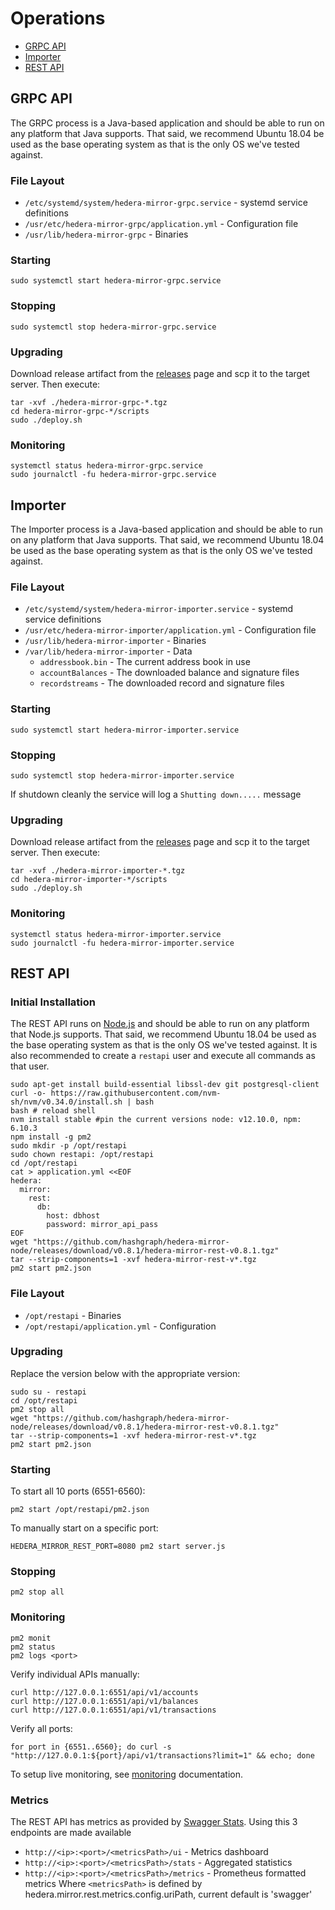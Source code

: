 # Operations

-   [GRPC API](#grpc-api)
-   [Importer](#importer)
-   [REST API](#rest-api)

## GRPC API

The GRPC process is a Java-based application and should be able to run on any platform that Java supports. That said,
we recommend Ubuntu 18.04 be used as the base operating system as that is the only OS we've tested against.

### File Layout

-   `/etc/systemd/system/hedera-mirror-grpc.service` - systemd service definitions
-   `/usr/etc/hedera-mirror-grpc/application.yml` - Configuration file
-   `/usr/lib/hedera-mirror-grpc` - Binaries

### Starting

```
sudo systemctl start hedera-mirror-grpc.service
```

### Stopping

```
sudo systemctl stop hedera-mirror-grpc.service
```

### Upgrading

Download release artifact from the [releases](https://github.com/hashgraph/hedera-mirror-node/releases) page and scp it
to the target server. Then execute:

```shell script
tar -xvf ./hedera-mirror-grpc-*.tgz
cd hedera-mirror-grpc-*/scripts
sudo ./deploy.sh
```

### Monitoring

```
systemctl status hedera-mirror-grpc.service
sudo journalctl -fu hedera-mirror-grpc.service
```

## Importer

The Importer process is a Java-based application and should be able to run on any platform that Java supports. That
said, we recommend Ubuntu 18.04 be used as the base operating system as that is the only OS we've tested against.

### File Layout

-   `/etc/systemd/system/hedera-mirror-importer.service` - systemd service definitions
-   `/usr/etc/hedera-mirror-importer/application.yml` - Configuration file
-   `/usr/lib/hedera-mirror-importer` - Binaries
-   `/var/lib/hedera-mirror-importer` - Data
    -   `addressbook.bin` - The current address book in use
    -   `accountBalances` - The downloaded balance and signature files
    -   `recordstreams` - The downloaded record and signature files

### Starting

```
sudo systemctl start hedera-mirror-importer.service
```

### Stopping

```
sudo systemctl stop hedera-mirror-importer.service
```

If shutdown cleanly the service will log a `Shutting down.....` message

### Upgrading

Download release artifact from the [releases](https://github.com/hashgraph/hedera-mirror-node/releases) page and scp it
to the target server. Then execute:

```shell script
tar -xvf ./hedera-mirror-importer-*.tgz
cd hedera-mirror-importer-*/scripts
sudo ./deploy.sh
```

### Monitoring

```
systemctl status hedera-mirror-importer.service
sudo journalctl -fu hedera-mirror-importer.service
```

## REST API

### Initial Installation

The REST API runs on [Node.js](https://nodejs.org) and should be able to run on any platform that Node.js supports. That
said, we recommend Ubuntu 18.04 be used as the base operating system as that is the only OS we've tested against. It is
also recommended to create a `restapi` user and execute all commands as that user.

```shell script
sudo apt-get install build-essential libssl-dev git postgresql-client
curl -o- https://raw.githubusercontent.com/nvm-sh/nvm/v0.34.0/install.sh | bash
bash # reload shell
nvm install stable #pin the current versions node: v12.10.0, npm: 6.10.3
npm install -g pm2
sudo mkdir -p /opt/restapi
sudo chown restapi: /opt/restapi
cd /opt/restapi
cat > application.yml <<EOF
hedera:
  mirror:
    rest:
      db:
        host: dbhost
        password: mirror_api_pass
EOF
wget "https://github.com/hashgraph/hedera-mirror-node/releases/download/v0.8.1/hedera-mirror-rest-v0.8.1.tgz"
tar --strip-components=1 -xvf hedera-mirror-rest-v*.tgz
pm2 start pm2.json
```

### File Layout

-   `/opt/restapi` - Binaries
-   `/opt/restapi/application.yml` - Configuration

### Upgrading

Replace the version below with the appropriate version:

```shell script
sudo su - restapi
cd /opt/restapi
pm2 stop all
wget "https://github.com/hashgraph/hedera-mirror-node/releases/download/v0.8.1/hedera-mirror-rest-v0.8.1.tgz"
tar --strip-components=1 -xvf hedera-mirror-rest-v*.tgz
pm2 start pm2.json
```

### Starting

To start all 10 ports (6551-6560):

```shell script
pm2 start /opt/restapi/pm2.json
```

To manually start on a specific port:

```shell script
HEDERA_MIRROR_REST_PORT=8080 pm2 start server.js
```

### Stopping

```shell script
pm2 stop all
```

### Monitoring

```shell script
pm2 monit
pm2 status
pm2 logs <port>
```

Verify individual APIs manually:

```shell script
curl http://127.0.0.1:6551/api/v1/accounts
curl http://127.0.0.1:6551/api/v1/balances
curl http://127.0.0.1:6551/api/v1/transactions
```

Verify all ports:

```shell script
for port in {6551..6560}; do curl -s "http://127.0.0.1:${port}/api/v1/transactions?limit=1" && echo; done
```

To setup live monitoring, see [monitoring](../hedera-mirror-rest/monitoring/README.md) documentation.

### Metrics
The REST API has metrics as provided by [Swagger Stats](https://swaggerstats.io).
Using this 3 endpoints are made available
- `http://<ip>:<port>/<metricsPath>/ui` - Metrics dashboard
- `http://<ip>:<port>/<metricsPath>/stats` - Aggregated statistics
- `http://<ip>:<port>/<metricsPath>/metrics` - Prometheus formatted metrics
Where `<metricsPath>` is defined by hedera.mirror.rest.metrics.config.uriPath, current default is 'swagger'
